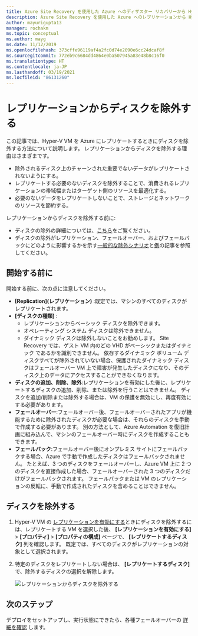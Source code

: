 ```yaml
---
title: Azure Site Recovery を使用した Azure へのディザスター リカバリーから Hyper-V VM ディスクを除外する
description: Azure Site Recovery を使用した Azure へのレプリケーションから Hyper-V VM ディスクを除外する方法。
author: mayurigupta13
manager: rochakm
ms.topic: conceptual
ms.author: mayg
ms.date: 11/12/2019
ms.openlocfilehash: 373cffe96119af4a2fc0d74e2090e6cc24dcaf8f
ms.sourcegitcommit: 772eb9c6684dd4864e0ba507945a83e48b8c16f0
ms.translationtype: HT
ms.contentlocale: ja-JP
ms.lasthandoff: 03/19/2021
ms.locfileid: "86131260"
---
```

# <a name="exclude-disks-from-replication"></a>レプリケーションからディスクを除外する

この記事では、Hyper-V VM を Azure にレプリケートするときにディスクを除外する方法について説明します。 レプリケーションからディスクを除外する理由はさまざまです。

- 除外されるディスク上のチャーンされた重要でないデータがレプリケートされないようにする。
- レプリケートする必要のないディスクを除外することで、消費されるレプリケーションの帯域幅またはターゲット側のリソースを最適化する。
- 必要のないデータをレプリケートしないことで、ストレージとネットワークのリソースを節約する。

レプリケーションからディスクを除外する前に:

- ディスクの除外の詳細については、[こちら](exclude-disks-replication.md)をご覧ください。
- ディスクの除外がレプリケーション、フェールオーバー、およびフェールバックにどのように影響するかを示す[一般的な除外シナリオ](exclude-disks-replication.md#typical-scenarios)と[例](exclude-disks-replication.md#example-1-exclude-the-sql-server-tempdb-disk)の記事を参照してください。

## <a name="before-you-start"></a>開始する前に

開始する前に、次の点に注意してください。

- **[Replication]\(レプリケーション\)** :既定では、マシンのすべてのディスクがレプリケートされます。
- **[ディスクの種類]** :
    - レプリケーションからベーシック ディスクを除外できます。
    - オペレーティング システム ディスクは除外できません。
    - ダイナミック ディスクは除外しないことをお勧めします。 Site Recovery では、ゲスト VM 内のどの VHD がベーシックまたはダイナミック であるかを識別できません。  依存するダイナミック ボリューム ディスクすべてが除外されていない場合、保護されたダイナミック ディスクはフェールオーバー VM 上で障害が発生したディスクになり、そのディスク上のデータにアクセスすることができなくなります。
- **ディスクの追加、削除、除外**:レプリケーションを有効にした後に、レプリケートするディスクの追加、削除、または除外を行うことはできません。 ディスクを追加/削除または除外する場合は、VM の保護を無効にし、再度有効にする必要があります。
- **フェールオーバー**:フェールオーバー後、フェールオーバーされたアプリが機能するために除外されたディスクが必要な場合は、それらのディスクを手動で作成する必要があります。 別の方法として、Azure Automation を復旧計画に組み込んで、マシンのフェールオーバー時にディスクを作成することもできます。
- **フェールバック**:フェールオーバー後にオンプレミス サイトにフェールバックする場合、Azure で手動で作成したディスクはフェールバックされません。 たとえば、3 つのディスクをフェールオーバーし、Azure VM 上に 2 つのディスクを直接作成した場合、フェールオーバーされた 3 つのディスクだけがフェールバックされます。 フェールバックまたは VM のレプリケーションの反転に、手動で作成されたディスクを含めることはできません。

## <a name="exclude-disks"></a>ディスクを除外する

1. Hyper-V VM の [レプリケーションを有効にする](./hyper-v-azure-tutorial.md)ときにディスクを除外するには、レプリケートする VM を選択した後、 **[レプリケーションを有効にする]**  >  **[プロパティ]**  >  **[プロパティの構成]** ページで、 **[レプリケートするディスク]** 列を確認します。 既定では、すべてのディスクがレプリケーションの対象として選択されます。
2. 特定のディスクをレプリケートしない場合は、 **[レプリケートするディスク]** で、除外するディスクの選択を解除します。 

    ![レプリケーションからディスクを除外する](./media/hyper-v-exclude-disk/enable-replication6-with-exclude-disk.png)


## <a name="next-steps"></a>次のステップ
デプロイをセットアップし、実行状態にできたら、各種フェールオーバーの [詳細を確認](failover-failback-overview.md) します。
